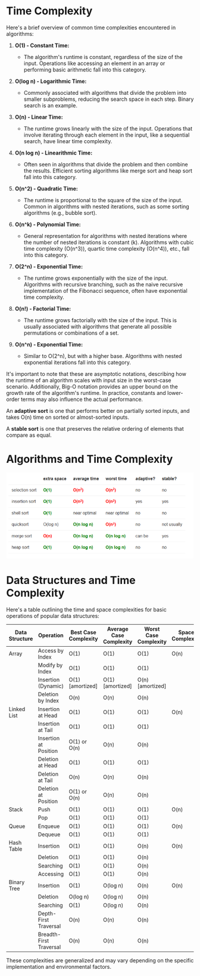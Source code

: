 # Time Complexity
Here's a brief overview of common time complexities encountered in algorithms:

1. **O(1) - Constant Time:**
   - The algorithm's runtime is constant, regardless of the size of the input. Operations like accessing an element in an array or performing basic arithmetic fall into this category.

2. **O(log n) - Logarithmic Time:**
   - Commonly associated with algorithms that divide the problem into smaller subproblems, reducing the search space in each step. Binary search is an example.

3. **O(n) - Linear Time:**
   - The runtime grows linearly with the size of the input. Operations that involve iterating through each element in the input, like a sequential search, have linear time complexity.

4. **O(n log n) - Linearithmic Time:**
   - Often seen in algorithms that divide the problem and then combine the results. Efficient sorting algorithms like merge sort and heap sort fall into this category.

5. **O(n^2) - Quadratic Time:**
   - The runtime is proportional to the square of the size of the input. Common in algorithms with nested iterations, such as some sorting algorithms (e.g., bubble sort).

6. **O(n^k) - Polynomial Time:**
   - General representation for algorithms with nested iterations where the number of nested iterations is constant (k). Algorithms with cubic time complexity (O(n^3)), quartic time complexity (O(n^4)), etc., fall into this category.

7. **O(2^n) - Exponential Time:**
   - The runtime grows exponentially with the size of the input. Algorithms with recursive branching, such as the naive recursive implementation of the Fibonacci sequence, often have exponential time complexity.

8. **O(n!) - Factorial Time:**
   - The runtime grows factorially with the size of the input. This is usually associated with algorithms that generate all possible permutations or combinations of a set.

9. **O(n^n) - Exponential Time:**
   - Similar to O(2^n), but with a higher base. Algorithms with nested exponential iterations fall into this category.

It's important to note that these are asymptotic notations, describing how the runtime of an algorithm scales with input size in the worst-case scenario. Additionally, Big-O notation provides an upper bound on the growth rate of the algorithm's runtime. In practice, constants and lower-order terms may also influence the actual performance.


An **adaptive sort** is one that performs better on partially sorted inputs, and takes O(n) time on sorted or almost-sorted inputs.

A **stable sort** is one that preserves the relative ordering of elements that compare as equal.

# Algorithms and Time Complexity
![Time Complexity](./AlgorithmsDoc/timeComplexity.png)


# Data Structures and Time Complexity

Here's a table outlining the time and space complexities for basic operations of popular data structures:

| Data Structure | Operation               | Best Case Complexity | Average Case Complexity | Worst Case Complexity | Space Complexity |
|----------------|-------------------------|----------------------|-------------------------|------------------------|------------------|
| Array          | Access by Index         | O(1)                 | O(1)                    | O(1)                   | O(n)             |
|                | Modify by Index         | O(1)                 | O(1)                    | O(1)                   |                  |
|                | Insertion (Dynamic)     | O(1) [amortized]     | O(1) [amortized]        | O(n) [amortized]       |                  |
|                | Deletion by Index       | O(n)                 | O(n)                    | O(n)                   |                  |
| Linked List    | Insertion at Head       | O(1)                 | O(1)                    | O(1)                   | O(n)             |
|                | Insertion at Tail       | O(1)                 | O(1)                    | O(1)                   |                  |
|                | Insertion at Position   | O(1) or O(n)         | O(n)                    | O(n)                   |                  |
|                | Deletion at Head        | O(1)                 | O(1)                    | O(1)                   |                  |
|                | Deletion at Tail        | O(n)                 | O(n)                    | O(n)                   |                  |
|                | Deletion at Position    | O(1) or O(n)         | O(n)                    | O(n)                   |                  |
| Stack          | Push                    | O(1)                 | O(1)                    | O(1)                   | O(n)             |
|                | Pop                     | O(1)                 | O(1)                    | O(1)                   |                  |
| Queue          | Enqueue                 | O(1)                 | O(1)                    | O(1)                   | O(n)             |
|                | Dequeue                 | O(1)                 | O(1)                    | O(1)                   |                  |
| Hash Table     | Insertion               | O(1)                 | O(1)                    | O(n)                   | O(n)             |
|                | Deletion                | O(1)                 | O(1)                    | O(n)                   |                  |
|                | Searching               | O(1)                 | O(1)                    | O(n)                   |                  |
|                | Accessing               | O(1)                 | O(1)                    | O(n)                   |                  |
| Binary Tree    | Insertion               | O(1)                 | O(log n)                | O(n)                   | O(n)             |
|                | Deletion                | O(log n)             | O(log n)                | O(n)                   |                  |
|                | Searching               | O(1)                 | O(log n)                | O(n)                   |                  |
|                | Depth-First Traversal   | O(n)                 | O(n)                    | O(n)                   |                  |
|                | Breadth-First Traversal | O(n)                 | O(n)                    | O(n)                   |                  |

These complexities are generalized and may vary depending on the specific implementation and environmental factors.